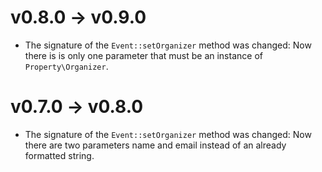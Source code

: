 # v0.8.0 -> v0.9.0

- The signature of the ```Event::setOrganizer``` method was changed:
Now there is is only one parameter that must be an instance of ```Property\Organizer```.

# v0.7.0 -> v0.8.0

- The signature of the ```Event::setOrganizer``` method was changed: Now there are
two parameters name and email instead of an already formatted string.
